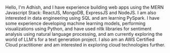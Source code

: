 Hello, I'm Adhish, and I have experience building web apps using the MERN Javascript Stack: ReactJS, MongoDB, ExpressJS and NodeJS. I am also interested in data engineering using SQL and am learning PySpark. I have some experience developing machine learning models, performing visualizations using Python, and have used nltk libraries for sentiment analysis using natural language processing, and am currently exploring the world of LLM's for a text generation project. I also am an AWS Certified Cloud practitioner and am interested in exploring cloud technologies further.

<!--
**Adhishg704/Adhishg704** is a ✨ _special_ ✨ repository because its `README.md` (this file) appears on your GitHub profile.

Here are some ideas to get you started:

- 🔭 I’m currently working on ...
- 🌱 I’m currently learning ...
- 👯 I’m looking to collaborate on ...
- 🤔 I’m looking for help with ...
- 💬 Ask me about ...
- 📫 How to reach me: ...
- 😄 Pronouns: ...
- ⚡ Fun fact: ...
-->
